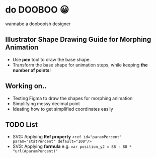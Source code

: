 # do DOOBOO 😀

wannabe a doobooish designer

## Illustrator Shape Drawing Guide for Morphing Animation
- Use __pen__ tool to draw the base shape.
- Transform the base shape for animation steps, while keeping __the number of points__!

## Working on..
- Testing Figma to draw the shapes for morphing animation
- Simplifying messy decimal point
- Ideating how to get simplified coordinates easily

## TODO List
- SVG: Applying __Ref property__ `<ref id="paramPercent" param="statPercent" default="100"/>`
- SVG: Applying __formula__ e.g. `var position_y2 = 88 - 80 * "url(#paramPercent)"`
